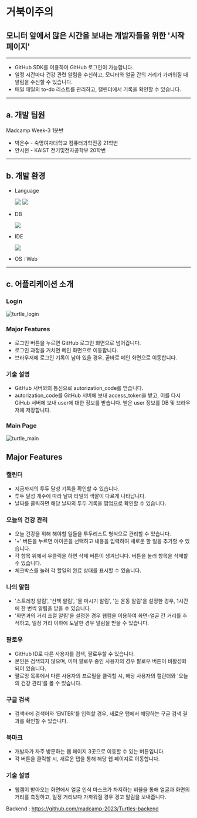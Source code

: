 # 거북이주의



## 모니터 앞에서 많은 시간을 보내는 개발자들을 위한 '시작 페이지'

---

- GitHub SDK를 이용하여 GitHub 로그인이 가능합니다.
- 일정 시간마다 건강 관련 알림을 수신하고, 모니터와 얼굴 간의 거리가 가까워질 때 알림을 수신할 수 있습니다.
- 매일 매일의 to-do 리스트를 관리하고, 캘린더에서 기록을 확인할 수 있습니다.

---

## a. 개발 팀원

Madcamp Week-3 1분반

- 박은수 - 숙명여자대학교 컴퓨터과학전공 21학번
- 안시현 - KAIST 전기및전자공학부 20학번

---

## b. 개발 환경

- Language

  <img src="https://img.shields.io/badge/react-61DAFB?style=for-the-badge&logo=React&logoColor=black"> <img src="https://img.shields.io/badge/node.js-339933?style=for-the-badge&logo=Node.js&logoColor=white"> 
- DB

  <img src="https://img.shields.io/badge/mongoDB-47A248?style=for-the-badge&logo=MongoDB&logoColor=white">
- IDE

  <img src="https://img.shields.io/badge/VS code-007ACC?style=for-the-badge&logo=visualstudiocode&logoColor=white">
- OS : Web

---

## c. 어플리케이션 소개

### Login
![turtle_login](https://github.com/madcamp-2023/Turtles-backend/assets/79096116/dc7b7964-2b81-4ad7-9650-ce6dfcaf95ad)


### Major Features

- 로그인 버튼을 누르면 GitHub 로그인 화면으로 넘어갑니다.
- 로그인 과정을 거치면 메인 화면으로 이동합니다.
- 브라우저에 로그인 기록이 남아 있을 경우, 곧바로 메인 화면으로 이동합니다.

### 기술 설명

- GitHub 서버와의 통신으로 autorization_code를 받습니다.
- autorization_code를 GitHub 서버에 보내 access_token을 받고, 이를 다시 GiHub 서버에 보내 user에 대한 정보를 받습니다. 받은 user 정보를 DB 및 브라우저에 저장합니다.

### Main Page
![turtle_main](https://github.com/madcamp-2023/Turtles-backend/assets/79096116/374f704d-086a-43ae-9592-eedd363922fe)


## Major Features

### 캘린더
- 지금까지의 투두 달성 기록을 확인할 수 있습니다.
- 투두 달성 개수에 따라 날짜 타일의 색깔이 다르게 나타납니다.
- 날짜를 클릭하면 해당 날짜의 투두 기록을 팝업으로 확인할 수 있습니다.

### 오늘의 건강 관리
- 오늘 건강을 위해 해야할 일들을 투두리스트 형식으로 관리할 수 있습니다.
- '+' 버튼을 누르면 아이콘을 선택하고 내용을 입력하여 새로운 할 일을 추가할 수 있습니다.
- 각 항목 위에서 우클릭을 하면 삭제 버튼이 생겨납니다. 버튼을 눌러 항목을 삭제할 수 있습니다.
- 체크박스를 눌러 각 할일의 완료 상태를 표시할 수 있습니다.

### 나의 알림
- '스트레칭 알림', '산책 알림', '물 마시기 알림', '눈 운동 알림'을 설정한 경우, 1시간에 한 번씩 알림을 받을 수 있습니다.
- '화면과의 거리 조절 알림'을 설정한 경우 웹캠을 이용하여 화면-얼굴 간 거리를 추적하고, 일정 거리 이하에 도달한 경우 알림을 받을 수 있습니다.
  
### 팔로우
- GitHub ID로 다른 사용자를 검색, 팔로우할 수 있습니다.
- 본인은 검색되지 않으며, 이미 팔로우 중인 사용자의 경우 팔로우 버튼이 비활성화 되어 있습니다.
- 팔로잉 목록에서 다른 사용자의 프로필을 클릭할 시, 해당 사용자의 캘린더와 '오늘의 건강 관리'를 볼 수 있습니다.
  
### 구글 검색
- 검색바에 검색어와 'ENTER'를 입력할 경우, 새로운 탭에서 해당하는 구글 검색 결과를 확인할 수 있습니다.
  
### 북마크
- 개발자가 자주 방문하는 웹 페이지 3곳으로 이동할 수 있는 버튼입니다.
- 각 버튼을 클릭할 시, 새로운 탭을 통해 해당 웹 페이지로 이동합니다.



### 기술 설명

- 웹캠이 받아오는 화면에서 얼굴 인식 마스크가 차지하는 비율을 통해 얼굴과 화면의 거리를 측정하고, 일정 거리보다 가까워질 경우 경고 알림을 보내줍니다.





Backend : https://github.com/madcamp-2023/Turtles-backend
